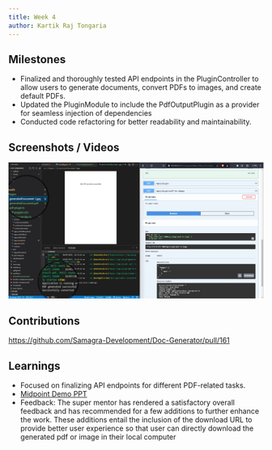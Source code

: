 ```yaml
---
title: Week 4
author: Kartik Raj Tongaria  
---
```


## Milestones
- Finalized and thoroughly tested API endpoints in the PluginController to allow users to generate documents, convert PDFs to images, and create default PDFs.
-  Updated the PluginModule to include the PdfOutputPlugin as a provider for seamless injection of dependencies
- Conducted code refactoring for better readability and maintainability.

## Screenshots / Videos 

![Generated png](./assets/Generatepng.png)


## Contributions

https://github.com/Samagra-Development/Doc-Generator/pull/161

## Learnings
- Focused on finalizing API endpoints for different PDF-related tasks.
- [Midpoint Demo PPT](https://docs.google.com/presentation/d/1N-jqXKSvWCSNwqow4lchJJjCMHcrleRfO7tm3ZIfMFk/edit?usp=sharing)
- Feedback: The super mentor has rendered a satisfactory overall feedback and has recommended for a few additions to further enhance the work. These additions entail the inclusion of the download URL to provide better user experience so that user can directly download the generated pdf or image in their local computer